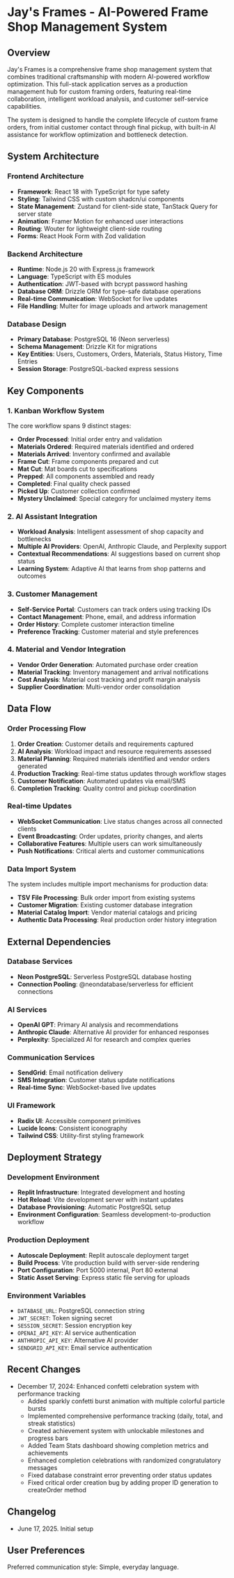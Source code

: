 # Jay's Frames - AI-Powered Frame Shop Management System

## Overview

Jay's Frames is a comprehensive frame shop management system that combines traditional craftsmanship with modern AI-powered workflow optimization. This full-stack application serves as a production management hub for custom framing orders, featuring real-time collaboration, intelligent workload analysis, and customer self-service capabilities.

The system is designed to handle the complete lifecycle of custom frame orders, from initial customer contact through final pickup, with built-in AI assistance for workflow optimization and bottleneck detection.

## System Architecture

### Frontend Architecture
- **Framework**: React 18 with TypeScript for type safety
- **Styling**: Tailwind CSS with custom shadcn/ui components
- **State Management**: Zustand for client-side state, TanStack Query for server state
- **Animation**: Framer Motion for enhanced user interactions
- **Routing**: Wouter for lightweight client-side routing
- **Forms**: React Hook Form with Zod validation

### Backend Architecture
- **Runtime**: Node.js 20 with Express.js framework
- **Language**: TypeScript with ES modules
- **Authentication**: JWT-based with bcrypt password hashing
- **Database ORM**: Drizzle ORM for type-safe database operations
- **Real-time Communication**: WebSocket for live updates
- **File Handling**: Multer for image uploads and artwork management

### Database Design
- **Primary Database**: PostgreSQL 16 (Neon serverless)
- **Schema Management**: Drizzle Kit for migrations
- **Key Entities**: Users, Customers, Orders, Materials, Status History, Time Entries
- **Session Storage**: PostgreSQL-backed express sessions

## Key Components

### 1. Kanban Workflow System
The core workflow spans 9 distinct stages:
- **Order Processed**: Initial order entry and validation
- **Materials Ordered**: Required materials identified and ordered
- **Materials Arrived**: Inventory confirmed and available
- **Frame Cut**: Frame components prepared and cut
- **Mat Cut**: Mat boards cut to specifications
- **Prepped**: All components assembled and ready
- **Completed**: Final quality check passed
- **Picked Up**: Customer collection confirmed
- **Mystery Unclaimed**: Special category for unclaimed mystery items

### 2. AI Assistant Integration
- **Workload Analysis**: Intelligent assessment of shop capacity and bottlenecks
- **Multiple AI Providers**: OpenAI, Anthropic Claude, and Perplexity support
- **Contextual Recommendations**: AI suggestions based on current shop status
- **Learning System**: Adaptive AI that learns from shop patterns and outcomes

### 3. Customer Management
- **Self-Service Portal**: Customers can track orders using tracking IDs
- **Contact Management**: Phone, email, and address information
- **Order History**: Complete customer interaction timeline
- **Preference Tracking**: Customer material and style preferences

### 4. Material and Vendor Integration
- **Vendor Order Generation**: Automated purchase order creation
- **Material Tracking**: Inventory management and arrival notifications
- **Cost Analysis**: Material cost tracking and profit margin analysis
- **Supplier Coordination**: Multi-vendor order consolidation

## Data Flow

### Order Processing Flow
1. **Order Creation**: Customer details and requirements captured
2. **AI Analysis**: Workload impact and resource requirements assessed
3. **Material Planning**: Required materials identified and vendor orders generated
4. **Production Tracking**: Real-time status updates through workflow stages
5. **Customer Notification**: Automated updates via email/SMS
6. **Completion Tracking**: Quality control and pickup coordination

### Real-time Updates
- **WebSocket Communication**: Live status changes across all connected clients
- **Event Broadcasting**: Order updates, priority changes, and alerts
- **Collaborative Features**: Multiple users can work simultaneously
- **Push Notifications**: Critical alerts and customer communications

### Data Import System
The system includes multiple import mechanisms for production data:
- **TSV File Processing**: Bulk order import from existing systems
- **Customer Migration**: Existing customer database integration
- **Material Catalog Import**: Vendor material catalogs and pricing
- **Authentic Data Processing**: Real production order history integration

## External Dependencies

### Database Services
- **Neon PostgreSQL**: Serverless PostgreSQL database hosting
- **Connection Pooling**: @neondatabase/serverless for efficient connections

### AI Services
- **OpenAI GPT**: Primary AI analysis and recommendations
- **Anthropic Claude**: Alternative AI provider for enhanced responses
- **Perplexity**: Specialized AI for research and complex queries

### Communication Services
- **SendGrid**: Email notification delivery
- **SMS Integration**: Customer status update notifications
- **Real-time Sync**: WebSocket-based live updates

### UI Framework
- **Radix UI**: Accessible component primitives
- **Lucide Icons**: Consistent iconography
- **Tailwind CSS**: Utility-first styling framework

## Deployment Strategy

### Development Environment
- **Replit Infrastructure**: Integrated development and hosting
- **Hot Reload**: Vite development server with instant updates
- **Database Provisioning**: Automatic PostgreSQL setup
- **Environment Configuration**: Seamless development-to-production workflow

### Production Deployment
- **Autoscale Deployment**: Replit autoscale deployment target
- **Build Process**: Vite production build with server-side rendering
- **Port Configuration**: Port 5000 internal, Port 80 external
- **Static Asset Serving**: Express static file serving for uploads

### Environment Variables
- `DATABASE_URL`: PostgreSQL connection string
- `JWT_SECRET`: Token signing secret
- `SESSION_SECRET`: Session encryption key
- `OPENAI_API_KEY`: AI service authentication
- `ANTHROPIC_API_KEY`: Alternative AI provider
- `SENDGRID_API_KEY`: Email service authentication

## Recent Changes

- December 17, 2024: Enhanced confetti celebration system with performance tracking
  - Added sparkly confetti burst animation with multiple colorful particle bursts
  - Implemented comprehensive performance tracking (daily, total, and streak statistics)
  - Created achievement system with unlockable milestones and progress bars
  - Added Team Stats dashboard showing completion metrics and achievements
  - Enhanced completion celebrations with randomized congratulatory messages
  - Fixed database constraint error preventing order status updates
  - Fixed critical order creation bug by adding proper ID generation to createOrder method

## Changelog

- June 17, 2025. Initial setup

## User Preferences

Preferred communication style: Simple, everyday language.